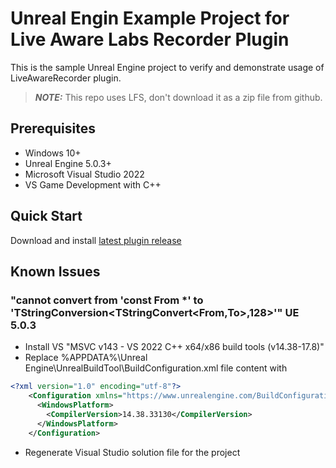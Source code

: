 # Unreal Engin Example Project for Live Aware Labs Recorder Plugin

This is the sample Unreal Engine project to verify and demonstrate usage of LiveAwareRecorder plugin.
> **_NOTE:_**  This repo uses LFS, don't download it as a zip file from github.

## Prerequisites
- Windows 10+
- Unreal Engine 5.0.3+
- Microsoft Visual Studio 2022
- VS Game Development with C++

## Quick Start
Download and install [latest plugin release](https://liveawarenexus.sfo3.cdn.digitaloceanspaces.com/LiveAwareSDK/Unreal/LiveAwareUnrealPlugin.zip)

## Known Issues
### "cannot convert from 'const From *' to 'TStringConversion<TStringConvert<From,To>,128>'" UE 5.0.3
- Install VS "MSVC v143 - VS 2022 C++ x64/x86 build tools (v14.38-17.8)"
- Replace %APPDATA%\Unreal Engine\UnrealBuildTool\BuildConfiguration.xml file content with
```xml
<?xml version="1.0" encoding="utf-8"?>
    <Configuration xmlns="https://www.unrealengine.com/BuildConfiguration">
      <WindowsPlatform>
        <CompilerVersion>14.38.33130</CompilerVersion>
      </WindowsPlatform>
    </Configuration>
```
- Regenerate Visual Studio solution file for the project
